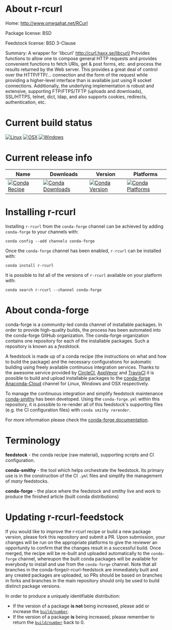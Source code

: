 About r-rcurl
=============

Home: http://www.omegahat.net/RCurl

Package license: BSD

Feedstock license: BSD 3-Clause

Summary: A wrapper for 'libcurl' <http://curl.haxx.se/libcurl/> Provides functions to allow one to compose general HTTP requests and provides convenient functions to fetch URIs, get & post forms, etc. and process the results returned by the Web server. This provides a great deal of control over the HTTP/FTP/... connection and the form of the request while providing a higher-level interface than is available just using R socket connections.  Additionally, the underlying implementation is robust and extensive, supporting FTP/FTPS/TFTP (uploads and downloads), SSL/HTTPS, telnet, dict, ldap, and also supports cookies, redirects, authentication, etc.



Current build status
====================

[![Linux](https://img.shields.io/circleci/project/github/conda-forge/r-rcurl-feedstock/master.svg?label=Linux)](https://circleci.com/gh/conda-forge/r-rcurl-feedstock)
[![OSX](https://img.shields.io/travis/conda-forge/r-rcurl-feedstock/master.svg?label=macOS)](https://travis-ci.org/conda-forge/r-rcurl-feedstock)
[![Windows](https://img.shields.io/appveyor/ci/conda-forge/r-rcurl-feedstock/master.svg?label=Windows)](https://ci.appveyor.com/project/conda-forge/r-rcurl-feedstock/branch/master)

Current release info
====================

| Name | Downloads | Version | Platforms |
| --- | --- | --- | --- |
| [![Conda Recipe](https://img.shields.io/badge/recipe-r--rcurl-green.svg)](https://anaconda.org/conda-forge/r-rcurl) | [![Conda Downloads](https://img.shields.io/conda/dn/conda-forge/r-rcurl.svg)](https://anaconda.org/conda-forge/r-rcurl) | [![Conda Version](https://img.shields.io/conda/vn/conda-forge/r-rcurl.svg)](https://anaconda.org/conda-forge/r-rcurl) | [![Conda Platforms](https://img.shields.io/conda/pn/conda-forge/r-rcurl.svg)](https://anaconda.org/conda-forge/r-rcurl) |

Installing r-rcurl
==================

Installing `r-rcurl` from the `conda-forge` channel can be achieved by adding `conda-forge` to your channels with:

```
conda config --add channels conda-forge
```

Once the `conda-forge` channel has been enabled, `r-rcurl` can be installed with:

```
conda install r-rcurl
```

It is possible to list all of the versions of `r-rcurl` available on your platform with:

```
conda search r-rcurl --channel conda-forge
```


About conda-forge
=================

conda-forge is a community-led conda channel of installable packages.
In order to provide high-quality builds, the process has been automated into the
conda-forge GitHub organization. The conda-forge organization contains one repository
for each of the installable packages. Such a repository is known as a *feedstock*.

A feedstock is made up of a conda recipe (the instructions on what and how to build
the package) and the necessary configurations for automatic building using freely
available continuous integration services. Thanks to the awesome service provided by
[CircleCI](https://circleci.com/), [AppVeyor](https://www.appveyor.com/)
and [TravisCI](https://travis-ci.org/) it is possible to build and upload installable
packages to the [conda-forge](https://anaconda.org/conda-forge)
[Anaconda-Cloud](https://anaconda.org/) channel for Linux, Windows and OSX respectively.

To manage the continuous integration and simplify feedstock maintenance
[conda-smithy](https://github.com/conda-forge/conda-smithy) has been developed.
Using the ``conda-forge.yml`` within this repository, it is possible to re-render all of
this feedstock's supporting files (e.g. the CI configuration files) with ``conda smithy rerender``.

For more information please check the [conda-forge documentation](https://conda-forge.org/docs/).

Terminology
===========

**feedstock** - the conda recipe (raw material), supporting scripts and CI configuration.

**conda-smithy** - the tool which helps orchestrate the feedstock.
                   Its primary use is in the construction of the CI ``.yml`` files
                   and simplify the management of *many* feedstocks.

**conda-forge** - the place where the feedstock and smithy live and work to
                  produce the finished article (built conda distributions)


Updating r-rcurl-feedstock
==========================

If you would like to improve the r-rcurl recipe or build a new
package version, please fork this repository and submit a PR. Upon submission,
your changes will be run on the appropriate platforms to give the reviewer an
opportunity to confirm that the changes result in a successful build. Once
merged, the recipe will be re-built and uploaded automatically to the
`conda-forge` channel, whereupon the built conda packages will be available for
everybody to install and use from the `conda-forge` channel.
Note that all branches in the conda-forge/r-rcurl-feedstock are
immediately built and any created packages are uploaded, so PRs should be based
on branches in forks and branches in the main repository should only be used to
build distinct package versions.

In order to produce a uniquely identifiable distribution:
 * If the version of a package **is not** being increased, please add or increase
   the [``build/number``](https://conda.io/docs/user-guide/tasks/build-packages/define-metadata.html#build-number-and-string).
 * If the version of a package **is** being increased, please remember to return
   the [``build/number``](https://conda.io/docs/user-guide/tasks/build-packages/define-metadata.html#build-number-and-string)
   back to 0.
